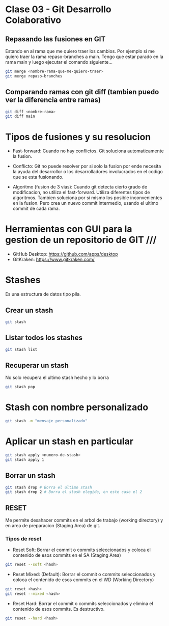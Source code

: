 # Clase 03 - Git Desarrollo Colaborativo

## Repasando las fusiones en GIT
Estando en al rama que me quiero traer los cambios. Por ejemplo si me quiero traer la rama repaso-branches a main. Tengo que estar parado en la rama main y luego ejecutar el comando siguiente...

```sh
git merge <nombre-rama-que-me-quiero-traer>
git merge repaso-branches
```

## Comparando ramas con git diff (tambien puedo ver la diferencia entre ramas)

```sh
git diff <nombre-rama>
git diff main
```

# Tipos de fusiones y su resolucion

* Fast-forward: Cuando no hay conflictos. Git soluciona automaticamente la fusion.

* Conflicto: Git no puede resolver por si solo la fusion por ende necesita la ayuda del desarrollor o los desarrolladores involucrados en el codigo que se esta fusionando.

* Algoritmo (fusion de 3 vias): Cuando git detecta cierto grado de modificacion, no utiliza el fast-forward. Utiliza diferentes tipos de algoritmos. Tambien soluciona por si mismo los posible inconvenientes en la fusion. Pero crea un nuevo commit intermedio, usando el ultimo commit de cada rama.


# Herramientas con GUI para la gestion de un repositorio de GIT ///

* GitHub Desktop: <https://github.com/apps/desktop>
* GitKraken: <https://www.gitkraken.com/>

# Stashes
Es una estructura de datos tipo pila.

## Crear un stash

```sh
git stash
```

## Listar todos los stashes

```sh 
git stash list
```

## Recuperar un stash 
No solo recupera el ultimo stash hecho y lo borra

```sh 
git stash pop
```

# Stash con nombre personalizado

```sh
git stash -m "mensaje personalizado"
```

# Aplicar un stash en particular

```sh
git stash apply <numero-de-stash>
git stash apply 1
```

## Borrar un stash 

```sh
git stash drop # Borra el ultimo stash
git stash drop 2 # Borra el stash elegido, en este caso el 2
```

## RESET
Me permite desahacer commits en el arbol de trabajo (working directory) y en area de preparacion (Staging Area) de git.

### Tipos de reset

* Reset Soft: Borrar el commit o commits seleccionados y coloca el contenido de esos commits en el SA (Staging Area)

```sh
git reset --soft <hash>
```

* Reset Mixed: (Default): Borrar el commit o commits seleccionados y coloca el contenido de esos commits en el WD (Working Directory)

```sh
git reset <hash>
git reset --mixed <hash>
```

* Reset Hard: Borrar el commit o commits seleccionados y elimina el contenido de esos commits. Es destructivo.

```sh
git reset --hard <hash>
```



